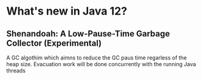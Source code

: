 # What's new in Java 12?

## Shenandoah: A Low-Pause-Time Garbage Collector (Experimental)
A GC algothim which aimns to reduce the GC paus time regarless of the heap size. Evacuation work will be done concurrently with the running Java threads
